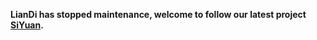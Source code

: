 **LianDi has stopped maintenance, welcome to follow our latest project [SiYuan](https://github.com/siyuan-note/siyuan).**
